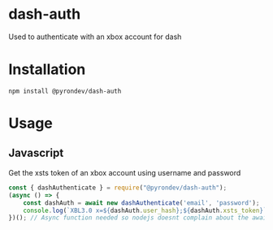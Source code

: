 # dash-auth
Used to authenticate with an xbox account for dash

# Installation
`npm install @pyrondev/dash-auth`
# Usage

## Javascript
Get the xsts token of an xbox account using username and password
```js
const { dashAuthenticate } = require("@pyrondev/dash-auth");
(async () => {
	const dashAuth = await new dashAuthenticate('email', 'password');
	console.log(`XBL3.0 x=${dashAuth.user_hash};${dashAuth.xsts_token}`);
})(); // Async function needed so nodejs doesnt complain about the await
```
